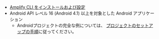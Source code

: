 * [Amplify CLI をインストールおよび設定](https://docs.amplify.aws/cli/start/install)
* Android API レベル 16 (Android 4.1) 以上を対象とした Android アプリケーション
    * Androidプロジェクトの完全な例については、 [プロジェクトのセットアップの手順](~/lib/project-setup/create-application.md)に従ってください。

